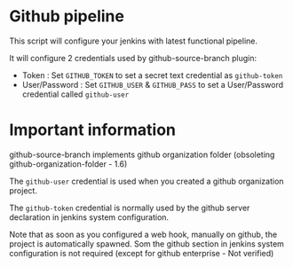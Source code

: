 # Github pipeline

This script will configure your jenkins with latest functional pipeline.

It will configure 2 credentials used by github-source-branch plugin:

- Token : Set `GITHUB_TOKEN` to set a secret text credential as `github-token`
- User/Password : Set `GITHUB_USER` & `GITHUB_PASS` to set a
    User/Password credential called `github-user`

# Important information

github-source-branch implements github organization folder (obsoleting
github-organization-folder - 1.6)

The `github-user` credential is used when you created a github
organization project.

The `github-token` credential is normally used by the github server
declaration in jenkins system configuration.

Note that as soon as you configured a web hook, manually on github, the
project is automatically spawned. Som the github section in jenkins system
configuration is not required (except for github enterprise - Not verified)
